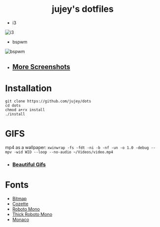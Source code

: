 <h1 align="center">jujey's dotfiles</h1>

- i3

![i3](https://i.imgur.com/EMyULc0.png)
- bspwm

![bspwm](https://i.imgur.com/lzvMur7.png)

- ## [More Screenshots](https://github.com/jujey/dots/blob/master/rice.md)

# Installation

```
git clone https://github.com/jujey/dots
cd dots
chmod a+rx install
./install
```


# GIFS

mp4 as a wallpaper: `xwinwrap -fs -fdt -ni -b -nf -un -o 1.0 -debug -- mpv -wid WID --loop --no-audio ~/Videos/video.mp4`

- ### [Beautiful Gifs](https://imgur.com/gallery/0Slze)


# Fonts

- [Bitmap](https://github.com/Tecate/bitmap-fonts)
- [Cozette](https://github.com/slavfox/Cozette#installation)
- [Roboto Mono](https://github.com/ryanoasis/nerd-fonts/blob/master/patched-fonts/RobotoMono/Regular/complete/Roboto%20Mono%20Nerd%20Font%20Complete%20Mono.ttf)
- [Thick Roboto Mono](https://github.com/6gk/polka/blob/master/usr/fonts/RobotoMono-Bold.ttf)
- [Monaco](https://github.com/todylu/monaco.ttf)
